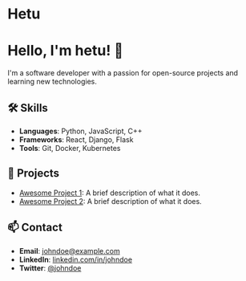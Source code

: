 # Hetu

# Hello, I'm hetu! 👋

I'm a software developer with a passion for open-source projects and learning new technologies.

## 🛠️ Skills
- **Languages**: Python, JavaScript, C++
- **Frameworks**: React, Django, Flask
- **Tools**: Git, Docker, Kubernetes

## 🚀 Projects
- [Awesome Project 1](https://github.com/johndoe/awesome-project-1): A brief description of what it does.
- [Awesome Project 2](https://github.com/johndoe/awesome-project-2): A brief description of what it does.

## 📫 Contact
- **Email**: johndoe@example.com
- **LinkedIn**: [linkedin.com/in/johndoe](https://linkedin.com/in/johndoe)
- **Twitter**: [@johndoe](https://twitter.com/johndoe)
